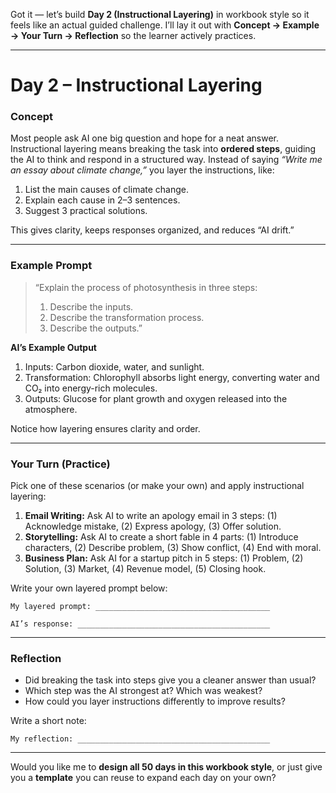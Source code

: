 Got it — let’s build **Day 2 (Instructional Layering)** in workbook style so it feels like an actual guided challenge. I’ll lay it out with **Concept → Example → Your Turn → Reflection** so the learner actively practices.

---

# **Day 2 – Instructional Layering**

### **Concept**

Most people ask AI one big question and hope for a neat answer. Instructional layering means breaking the task into **ordered steps**, guiding the AI to think and respond in a structured way. Instead of saying *“Write me an essay about climate change,”* you layer the instructions, like:

1. List the main causes of climate change.
2. Explain each cause in 2–3 sentences.
3. Suggest 3 practical solutions.

This gives clarity, keeps responses organized, and reduces “AI drift.”

---

### **Example Prompt**

> “Explain the process of photosynthesis in three steps:
>
> 1. Describe the inputs.
> 2. Describe the transformation process.
> 3. Describe the outputs.”

**AI’s Example Output**

1. Inputs: Carbon dioxide, water, and sunlight.
2. Transformation: Chlorophyll absorbs light energy, converting water and CO₂ into energy-rich molecules.
3. Outputs: Glucose for plant growth and oxygen released into the atmosphere.

Notice how layering ensures clarity and order.

---

### **Your Turn (Practice)**

Pick one of these scenarios (or make your own) and apply instructional layering:

1. **Email Writing:** Ask AI to write an apology email in 3 steps: (1) Acknowledge mistake, (2) Express apology, (3) Offer solution.
2. **Storytelling:** Ask AI to create a short fable in 4 parts: (1) Introduce characters, (2) Describe problem, (3) Show conflict, (4) End with moral.
3. **Business Plan:** Ask AI for a startup pitch in 5 steps: (1) Problem, (2) Solution, (3) Market, (4) Revenue model, (5) Closing hook.

Write your own layered prompt below:

```
My layered prompt: _______________________________________

AI’s response: ___________________________________________
```

---

### **Reflection**

* Did breaking the task into steps give you a cleaner answer than usual?
* Which step was the AI strongest at? Which was weakest?
* How could you layer instructions differently to improve results?

Write a short note:

```
My reflection: ___________________________________________
```

---

Would you like me to **design all 50 days in this workbook style**, or just give you a **template** you can reuse to expand each day on your own?
